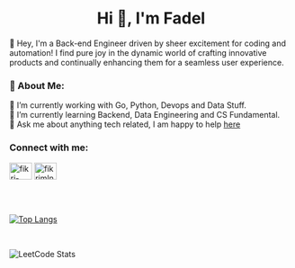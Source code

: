 <h1 align="center">Hi 👋, I'm Fadel</h1>

👋 Hey, I'm a Back-end Engineer driven by sheer excitement for coding and automation! I find pure joy in the dynamic world of crafting innovative products and continually enhancing them for a seamless user experience.

### 💫 About Me:
🔭 I’m currently working with Go, Python, Devops and Data Stuff. <br>
🌱 I’m currently learning Backend, Data Engineering and CS Fundamental.<br>
💬 Ask me about anything tech related, I am happy to help [here](fadel.lukmanh@gmail.com)
  <br>

<h3 align="left">Connect with me:</h3>
<p align="left">
<a href="https://www.linkedin.com/in/fadellh/" target="blank"><img align="center" src="https://raw.githubusercontent.com/rahuldkjain/github-profile-readme-generator/master/src/images/icons/Social/linked-in-alt.svg" alt="fikri-maulana-134086180" height="30" width="40" /></a>
<a href="https://www.leetcode.com/fadellh_28" target="blank"><img align="center" src="https://raw.githubusercontent.com/rahuldkjain/github-profile-readme-generator/master/src/images/icons/Social/leet-code.svg" alt="fikrimln16" height="30" width="40" /></a>
</p>

<br/>
<br/>

[![Top Langs](https://github-readme-stats.vercel.app/api/top-langs/?username=fadellh&layout=compact&langs_count=6&theme=discord_old_blurple&hide=css)](https://github.com/anuraghazra/github-readme-stats)

<br/>

![LeetCode Stats](https://leetcard.jacoblin.cool/fadellh_28?theme=light&font=Alef&ext=activity)




<!--
**fadellh/fadellh** is a ✨ _special_ ✨ repository because its `README.md` (this file) appears on your GitHub profile.


Here are some ideas to get you started:

- 🔭 I’m currently working on ...
- 🌱 I’m currently learning ...
- 👯 I’m looking to collaborate on ...
- 🤔 I’m looking for help with ...
- 💬 Ask me about ...
- 📫 How to reach me: ...
- 😄 Pronouns: ...
- ⚡ Fun fact: ...
-->
